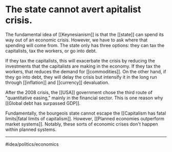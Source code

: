 # The state cannot avert apitalist crisis.
The fundamental idea of [[Keynesianism]] is that the [[state]] can spend its way out of an economic crisis. However, we have to ask where that spending will come from. The state only has three options: they can tax the capitalists, tax the workers, or go into debt. 

If they tax the capitalists, this will exacerbate the crisis by reducing the investments that the capitalists are making in the economy. If they tax the workers, that reduces the demand for [[commodities]]. On the other hand, if they go into debt, they will delay the crisis but intensify it in the long run through [[inflation]] and [[currency]] devaluation. 

After the 2008 crisis, the [[USA]] government chose the third route of "quantitative easing," mainly in the financial sector. This is one reason why [[Global debt has surpassed GDP]]. 

Fundamentally, the bourgeois state cannot escape the [[Capitalism has fatal limits|fatal limits of capitalism]]. However, [[Planned economies outperform market systems]]. Notably, these sorts of economic crises don't happen within planned systems. 

---
#idea/politics/economics 